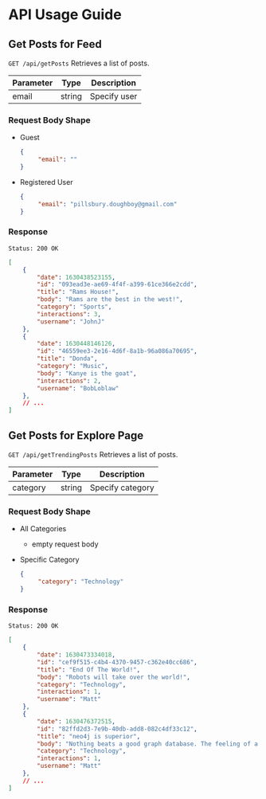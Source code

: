 # API Usage Guide

## Get Posts for Feed

`GET /api/getPosts` Retrieves a list of posts.

| Parameter | Type | Description |
| --- | --- |---|
| email | string | Specify user  |

### Request Body Shape

- Guest

     ```json
     {
          "email": ""
     }
     ```

- Registered User

     ```json
     {
          "email": "pillsbury.doughboy@gmail.com"
     }
     ```

### Response

`Status: 200 OK`

```json
[
    {
        "date": 1630438523155,
        "id": "093ead3e-ae69-4f4f-a399-61ce366e2cdd",
        "title": "Rams House!",
        "body": "Rams are the best in the west!",
        "category": "Sports",
        "interactions": 3,
        "username": "JohnJ"
    },
    {
        "date": 1630448146126,
        "id": "46559ee3-2e16-4d6f-8a1b-96a086a70695",
        "title": "Donda",
        "category": "Music",
        "body": "Kanye is the goat",
        "interactions": 2,
        "username": "BobLoblaw"
    },
    // ...
]
```

## Get Posts for Explore Page

`GET /api/getTrendingPosts` Retrieves a list of posts.

| Parameter | Type | Description |
| --- | --- |---|
| category | string | Specify category |

### Request Body Shape

- All Categories
  - empty request body

- Specific Category

     ```json
     {
          "category": "Technology"
     }
     ```

### Response

`Status: 200 OK`

```json
[
    {
        "date": 1630473334018,
        "id": "cef9f515-c4b4-4370-9457-c362e40cc686",
        "title": "End Of The World!",
        "body": "Robots will take over the world!",
        "category": "Technology",
        "interactions": 1,
        "username": "Matt"
    },
    {
        "date": 1630476372515,
        "id": "82ffd2d3-7e9b-40db-add8-082c4df33c12",
        "title": "neo4j is superior",
        "body": "Nothing beats a good graph database. The feeling of a good Cypher query",
        "category": "Technology",
        "interactions": 1,
        "username": "Matt"
    },
    // ...
]
```
